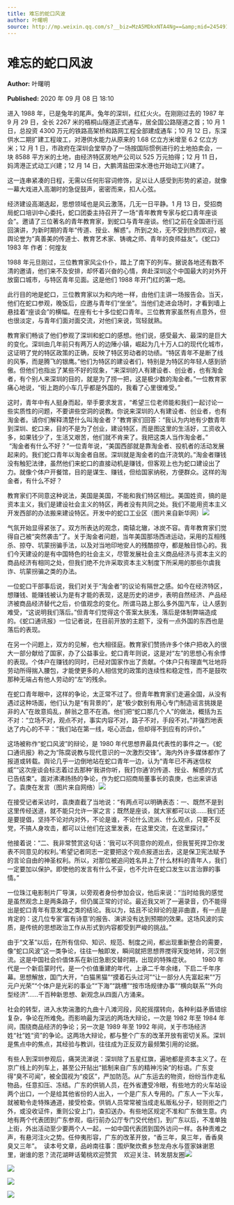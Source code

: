 ```yaml
---
title: 难忘的蛇口风波
author: 叶曙明
source: http://mp.weixin.qq.com/s?__biz=MzA5MDkxNTA4Ng==&amp;mid=2454910016&amp;idx=1&amp;sn=10cb57d44efdb45232293cfcf29d6881&amp;chksm=87a23c21b0d5b5372ce7aa906be0ac5dfb93525b23b67c60ac49abdbff40e91ccca4e8655d8e&poc_token=HJ_Do2ejHyO-wNZGG8Q1S8FdPgy1YBBEob-nUEme
---
```


# 难忘的蛇口风波

**Author:** 叶曙明

**Published:** 2020 年 09 月 08 日 18:10

进入 1988 年，已是兔年的尾声。兔年的深圳，红红火火。在刚刚过去的 1987 年 9 月 29 日，全长 2267 米的梧桐山隧道正式通车，居全国公路隧道之首；10 月 1 日，总投资 4300 万元的铁路高架桥和路网工程全部建成通车；10 月 12 日，东深供水二期扩建工程竣工，对港供水能力从原来的 1.68 亿立方米增至 6.2 亿立方米；12 月 1 日，市政府在深圳会堂举办了一场按国际惯例进行的土地拍卖会，一块 8588 平方米的土地，由经济特区房地产公司以 525 万元拍得；12 月 11 日，妈湾港正式动工兴建；12 月 14 日，大鹏湾盐田深水港也开始动工兴建了。

这一连串紧凑的日程，无需以任何形容词修饰，足以让人感受到形势的紧迫，就像一幕大戏进入高潮时的急促鼓声，密密而来，扣人心弦。

经济建设高潮迭起，思想领域也是风云激荡，几无一日平静。1 月 13 日，受招商局蛇口培训中心委托，蛇口团委主持召开了一场“青年教育专家与蛇口青年座谈会”。邀请了三位著名的青年教育家，到蛇口与青年座谈。他们之前在全国进行巡回演讲，为新时期的青年“传道、授业、解惑”。所到之处，无不受到热烈欢迎，被舆论誉为“真善美的传道士、教育艺术家、铸魂之师、青年的良师益友”。《蛇口》1983 年 作者：何煌友

1988 年元旦刚过，三位教育家风尘仆仆，踏上了南下的列车。据说各地还有数不清的邀请，他们来不及安排，却怀着兴奋的心情，奔赴深圳这个中国最大的对外开放窗口城市，与特区青年见面。这是他们 1988 年开门红的第一炮。

此行目的地是蛇口，三位教育家以为和内地一样，由他们主讲一场报告会。当天，他们在蛇口参观，晚饭后，应邀与青年们“坐坐”。当他们走进会场时，才看到墙上悬挂着“座谈会”的横幅。在座有七十多位蛇口青年。三位教育家虽然有点意外，但也很淡定，与青年们面对面交流，对他们来说，驾轻就熟。

教育家们畅谈了他们参观了深圳和蛇口的感想。他们说，感受最大、最深的是巨大的变化。深圳由几年前只有两万人的边陲小镇，崛起为几十万人口的现代化城市，这证明了党的特区政策的正确，反映了特区劳动者的功绩。“特区青年不是断了线的风筝，而是腾飞的银鹰。”他们为特区的建设者们，特别是为特区的年轻人感到骄傲。但他们也指出了某些不好的现象，“来深圳的人有建设者、创业者，也有淘金者，有个别人来深圳的目的，就是为了捞一把，这是极少数的淘金者。”一位教育家痛心地说，“街上跑的小车几乎都是外国的，我看了心里很难受。”

这时，青年中有人挺身而起，举手要求发言，“希望三位老师能和我们一起讨论一些实质性的问题，不要讲些空洞的说教。你说来深圳的人有建设者、创业者，也有淘金者。请你们解释清楚什么叫淘金者？”教育家们回答：“我认为内地有少数青年到深圳、蛇口来，目的不是为了创业，建设特区，而是图这里的生活好，工资收入多，如果钱少了，生活又艰苦，他们就不肯来了。我把这类人当作淘金者。”       “淘金者有什么不好？”一位青年说，“美国西部就是靠淘金者、投机者的活动发展起来的。我们蛇口青年以淘金者自居。深圳就是淘金者的血汗浇筑的。”淘金者赚钱没有触犯法律，虽然他们来蛇口的直接动机是赚钱，但客观上也为蛇口建设出了力。就像个体户开餐馆，目的是谋生、赚钱，但给国家纳税，方便群众。这样的淘金者，有什么不好？

教育家们不同意这种说法，美国是美国，不能和我们特区相比。美国姓资，搞的是资本主义，我们是建设社会主义的特区，两者没有共同之处。我们不能用资本主义开发西部的办法搬来建设特区。开发中的蛇口工业区（图片来自新华网）![](https://mmbiz.qpic.cn/mmbiz_jpg/PJWG74pLsMYiaib1ciaz89jTibdyQppoxTEdZLmvmEwq10mw6k5omCzcoHJSgTuJL2DZoM1cVKzFtaeGmrXWADtTxw/640)

气氛开始显得紧张了。双方所表达的观念，南辕北辙，冰炭不容。青年教育家们觉得自己被“突然袭击”了。关于淘金者问题，当年美国那场西进运动，采用的互相残杀、掠夺、坑蒙拐骗手法，以及对当地印地安人的残酷掠夺，都是触目惊心的。我们今天建设的是有中国特色的社会主义，尽管发展社会主义商品经济与资本主义的商品经济有相同之处，但我们绝不允许采取资本主义制度下所采用的那些尔虞我诈、坑蒙拐骗之类的办法。

一位蛇口干部事后说，我们对关于“淘金者”的议论有隔世之感。如今在经济特区，想赚钱、能赚钱被认为是有才能的表现，这是历史的进步，表明自然经济、产品经济被商品经济替代之后，价值观念的变化。所谓马路上那么多外国汽车，让人感到难受，“这说明我们落后。”但青年们觉得这个答案太肤浅，落后是体制弊端造成的。《蛇口通讯报》一位记者说，在目前开放的主题下，没有一点外国的东西也是落后的表现。

在另一个问题上，双方的见解，也大相径庭。教育家们赞扬许多个体户把收入的很大一部分献给了国家，办了公益事业。蛇口青年则说，这是对“左”的思想心有余悸的表现。个体户在赚钱的同时，已经对国家作出了贡献。个体户只有理直气壮地将劳动所得揣入腰包，才能使更多的人相信党的政策的连续性和稳定性，而不是鼓吹那种无端占有他人劳动的“左”的残余。

在蛇口青年眼中，这样的争论，太正常不过了。但青年教育家们走遍全国，从没有遇过这种场面，他们认为是“有背景的”，是“极少数别有用心专门制造谣言挑拨是非的人”在故意捣乱，醉翁之意不在酒。他们把“蛇口那几个人”的做法，概括为五不对：“立场不对，观点不对，事实内容不对，路子不对，手段不对。”并强烈地表达了内心的不平：“我们站在第一线，呕心沥血，但却得不到应有的评价。”

这场被称作“蛇口风波”的辩论，是 1980 年代思想界最具代表性的事件之一。《蛇口通讯报》称之为“陈腐说教与现代意识的一次激烈交锋”。海内外许多媒体都作了报道或转载。舆论几乎一边倒地站在蛇口青年一边，认为“青年已不再迷信权威”“这次座谈会标志着过去那种‘我讲你听，我打你通’的传道、授业、解惑的方式已告结束”。面对沸沸扬扬的争论，作为蛇口招商局董事长的袁庚，也出来讲话了。袁庚在发言（图片来自网络）![](https://mmbiz.qpic.cn/mmbiz_png/fgnkxfGnnkTxNKrXUEXD3zYazBqYyojHbuIPQ4H1TdhBXZLhqY6NPW489WyvgiapeGVUxLeticRkf8aLJclxuxtg/640?wx_fmt=png)

在接受记者采访时，袁庚直截了当地说：“有两点可以明确表态：一、既然不是到这里传经送道，就不能只允许一家之言；既然是座谈，就大家都可以谈……我们还是要提倡，坚持不论对内对外，不论是谁，不论什么流派、什么观点，只要不反党，不搞人身攻击，都可以让他们在这里发表，在这里交流，在这里探讨。”

他接着说：“二、我非常赞赏这句话：‘我可以不同意你的观点，但我誓死捍卫你发表不同意见的权利。’希望记者同志一定要把这个观点报道出去，这是保卫宪法赋予的言论自由的神圣权利。所以，对那位被追问姓名并上了什么材料的青年人，我们一定要加以保护。即使他的发言有什么不妥，也不允许在蛇口发生以言治罪的事情。”

一位珠江电影制片厂导演，以旁观者身份参加会议，他后来说：“当时给我的感觉是虽然观念上是两条路子，但仍属正常的讨论。最近我又听了一遍录音，仍不能得出是蛇口青年有意发难之类的结论。我以为，姑且不论辩论的是非曲直，有一点是肯定的：这几位专家‘富有诗意’的报告、演讲没有达到预期的效果。这场风波的实质，是传统的思想政治工作从形式到内容都受到严峻的挑战。”

由于“文革”以后，在所有信仰、知识、规范、制度之间，都出现重新整合的需要，像“蛇口风波”这一类争论，往往一触即发，瞬间就把思想界搅得天旋地转，河汉倒流。这是中国社会价值体系在新旧急剧交替时期，出现的特殊症状。       1980 年代是一个新启蒙时代，是一个价值重建的年代，上承二千年余绪，下启二千年序幕。思想解放，国门大开，“白猫黑猫”“摸着石头过河”“让一部分人先富起来”“万元户光荣”“个体户是光彩的事业”“下海”“跳槽”“按市场规律办事”“横向联系”“外向型经济”……千百种新思想、新观念从四面八方涌来。

社会的转型，进入水势湍激的九曲十八滩河段，风舵摇摆转向，各种利益矛盾错综复杂，争论在所难免。而影响最为深远的两场大辩论，一次是 1982 年至 1984 年间，围绕商品经济的争论；另一次是 1989 年至 1992 年间，关于市场经济姓“社”姓“资”的争论。这两场大辩论，都与整个广东的改革开放有密切关系。深圳是焦点中的焦点，其经验与教训，往往成为正反双方最频繁引用的论据。

有些人到深圳参观后，痛哭流涕说：深圳除了五星红旗，遍地都是资本主义了。在京广线上的列车上，甚至公开贴出“抵制来自广东的精神污染”的标语。广东变得“臭不可闻”，被全国视为“疫区”，严加防范。从广东运去的物资，纷纷当作走私物品，任意扣压、冻结。广东的供销人员，在外省遭受冷眼，有些地方的火车站设两个出口，一个是给其他省份的人出入，一个是广东人专用的。广东人一下火车，就被勒令走特殊通道，接受检查。供销人员常常被当成走私贩私分子，轻则拒之门外，或没收证件，重则公安上门，查扣送办。有些地区规定不准和广东做生意。内地有两个代表团到广东参观，临行前办公厅专门交代他们，到广东以后，不准单独上街，外出活动至少要两个人一起，一如中国代表团到国外访问一样。各种责难之声，有悬河注火之势。任仲夷形容，广东的改革开放，“香三年，臭三年，香香臭臭又三年”。  读本号文章，品岭南往事：围炉聚炊煮乡愁龙舟水与疍家妹谢恩里，谢谁的恩？流花湖畔话葡桃欢迎赞赏    欢迎关注、转发朋友圈![](https://mmbiz.qpic.cn/mmbiz_jpg/PJWG74pLsMYiaib1ciaz89jTibdyQppoxTEdyd9m3mZFs9snNfOa6SMkt0xEOeHibV8I18cJFpFNus7GibTdnCwUiaIfw/640)

![](https://mmbiz.qpic.cn/mmbiz_png/fgnkxfGnnkTxNKrXUEXD3zYazBqYyojHbuIPQ4H1TdhBXZLhqY6NPW489WyvgiapeGVUxLeticRkf8aLJclxuxtg/640?wx_fmt=png)

![](https://mmbiz.qpic.cn/mmbiz_jpg/PJWG74pLsMYiaib1ciaz89jTibdyQppoxTEdasQp1O8ibaLmicnbBaib3PRFlBoQ1qTztRvZbIRQhNHVI3ibfdoh9ANcwA/640)

![](https://mmbiz.qpic.cn/mmbiz_png/fgnkxfGnnkTxNKrXUEXD3zYazBqYyojHbuIPQ4H1TdhBXZLhqY6NPW489WyvgiapeGVUxLeticRkf8aLJclxuxtg/640?wx_fmt=png)
